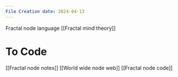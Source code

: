 ```yaml
---
File Creation date: 2024-04-13
---
```

Fractal node language
[[Fractal mind theory]]
# To Code
[[Fractal node notes]]
[[World wide node web]]
[[Fractal node code]]
